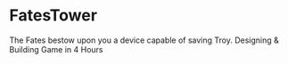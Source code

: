 # FatesTower
The Fates bestow upon you a device capable of saving Troy. Designing &amp; Building Game in 4 Hours
